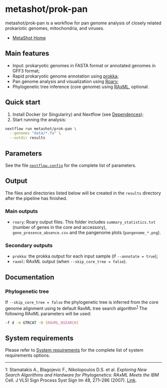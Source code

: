 # metashot/prok-pan

metashot/prok-pan is a workflow for pan genome analysis of closely related
prokariotic genomes, mitochondria, and viruses.

- [MetaShot Home](https://metashot.github.io/)

## Main features

- Input: prokaryotic genomes in FASTA format or annotated genomes in GFF3
  format;
- Rapid prokaryotic genome annotation using
  [prokka](https://github.com/tseemann/prokka);
- Pan genome analysis and visualization using
  [Roary](https://sanger-pathogens.github.io/Roary/);
- Phylogenetic tree inference (core genome) using 
  [RAxML](https://10.1093/bioinformatics/btu033), optional.

## Quick start

1. Install Docker (or Singulariry) and Nextflow (see
   [Dependences](https://metashot.github.io/#dependencies));
1. Start running the analysis:

  ```bash
  nextflow run metashot/prok-pan \
    --genomes "data/*.fa" \
    --outdir results
  ```

## Parameters
See the file [`nextflow.config`](nextflow.config) for the complete list of
parameters.

## Output
The files and directories listed below will be created in the `results`
directory after the pipeline has finished.

### Main outputs
- `roary`: Roary output files. This folder includes `summary_statistics.txt`
  (number of genes in the core and accessory), `gene_presence_absence.csv` and
  the pangenome plots (`pangenome_*.png`).

### Secondary outputs
- `prokka`: the prokka output for each input sample (if `--annotate = true`);
- `raxml`: RAxML output (when `--skip_core_tree = false`).

## Documentation

### Phylogenetic tree
If `--skip_core_tree = false` the phylogenetic tree is inferred from the core
genome alignment using te default RaxML tree search
algorithm<sup>[1](#footnote1)</sup> The following RAxML parameters will be used:

```bash
-f d -m GTRCAT -N [RAXML_NSEARCH]
```

## System requirements
Please refer to [System
requirements](https://metashot.github.io/#system-requirements) for the complete
list of system requirements options.

---

<a name="footnote1">1</a>: Stamatakis A., Blagojevic F., Nikolopoulos D.S. et
      al. *Exploring New Search Algorithms and Hardware for Phylogenetics: RAxML
      Meets the IBM* Cell. J VLSI Sign Process Syst Sign Im 48, 271–286 (2007).
      [Link](https://doi.org/10.1007/s11265-007-0067-4). 
